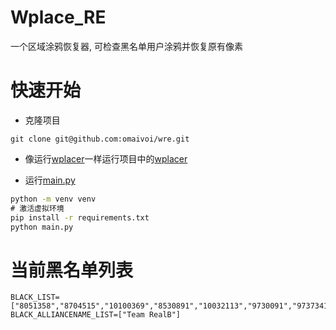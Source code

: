 # Wplace_RE
一个区域涂鸦恢复器, 可检查黑名单用户涂鸦并恢复原有像素

# 快速开始
+ 克隆项目
```
git clone git@github.com:omaivoi/wre.git
```
+ 像运行[wplacer](https://github.com/luluwaffless/wplacer)一样运行项目中的[wplacer](https://github.com/omaivoi/wplacer)

+ 运行[main.py](./main.py)
```cmd
python -m venv venv
# 激活虚拟环境
pip install -r requirements.txt
python main.py
```

# 当前黑名单列表
```env
BLACK_LIST=["8051358","8704515","10100369","8530891","10032113","9730091","9737341","9740023","9733676","9729598","9740523","9742254","9729630","9740768","9740023","9741002","9741166","9735795","9744510","9731661","9741002","9733425","9732425","9733771","9733611","9740243","9300155","9292418","9630633","9289229","9316238","5861119","6399945","8880163","8083584","10550992"]
BLACK_ALLIANCENAME_LIST=["Team RealB"]
```